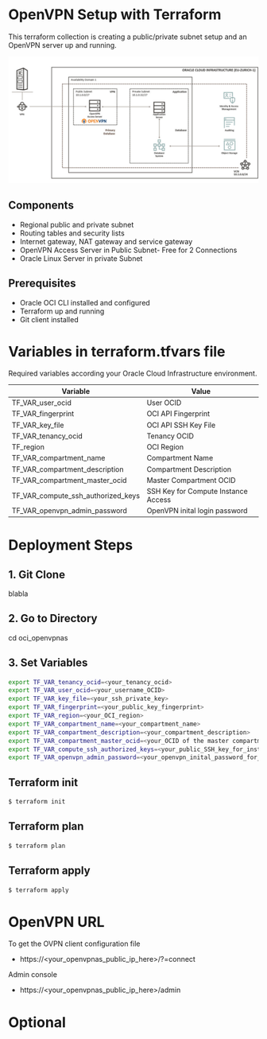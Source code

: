 # OpenVPN Setup with Terraform
This terraform collection is creating a public/private subnet setup and an OpenVPN server up and running. 

![OCI Architecture Picture](image/oci_small_dev_architecture.jpg)  

## Components
 * Regional public and private subnet
 * Routing tables and security lists
 * Internet gateway, NAT gateway and service gateway
 * OpenVPN Access Server in Public Subnet- Free for 2 Connections
 * Oracle Linux Server in private Subnet

 ## Prerequisites
  * Oracle OCI CLI installed and configured 
  * Terraform up and running
  * Git client installed


# Variables in terraform.tfvars file
Required variables according your Oracle Cloud Infrastructure environment.

| Variable                              | Value                               |
|---------------------------------------|-------------------------------------|
| TF_VAR_user_ocid                      | User OCID                           | 
| TF_VAR_fingerprint                    | OCI API Fingerprint                 |
| TF_VAR_key_file                       | OCI API SSH Key File                |
| TF_VAR_tenancy_ocid                   | Tenancy OCID                        |
| TF_region                             | OCI Region                          |
| TF_VAR_compartment_name               | Compartment Name                    |
| TF_VAR_compartment_description        | Compartment Description             |
| TF_VAR_compartment_master_ocid        | Master Compartment OCID             |
| TF_VAR_compute_ssh_authorized_keys    | SSH Key for Compute Instance Access |
| TF_VAR_openvpn_admin_password         | OpenVPN inital login password       |


# Deployment Steps

## 1. Git Clone
blabla

## 2. Go to Directory
cd oci_openvpnas

## 3. Set Variables
```bash
export TF_VAR_tenancy_ocid=<your_tenancy_ocid>
export TF_VAR_user_ocid=<your_username_OCID>                              
export TF_VAR_key_file=<your_ssh_private_key>   
export TF_VAR_fingerprint=<your_public_key_fingerprint>
export TF_VAR_region=<your_OCI_region>                           
export TF_VAR_compartment_name=<your_compartment_name>
export TF_VAR_compartment_description=<your_compartment_description>
export TF_VAR_compartment_master_ocid=<your_OCID of the master compartment>
export TF_VAR_compute_ssh_authorized_keys=<your_public_SSH_key_for_instance_access>
export TF_VAR_openvpn_admin_password=<your_openvpn_inital_password_for_user_openvpnadmin>
```

## Terraform init

```bash
$ terraform init
```

## Terraform plan

```bash
$ terraform plan
```

## Terraform apply
```bash
$ terraform apply
```



# OpenVPN URL
To get the OVPN client configuration file
 * https://<your_openvpnas_public_ip_here>/?=connect

 Admin console
 * https://<your_openvpnas_public_ip_here>/admin


 # Optional

